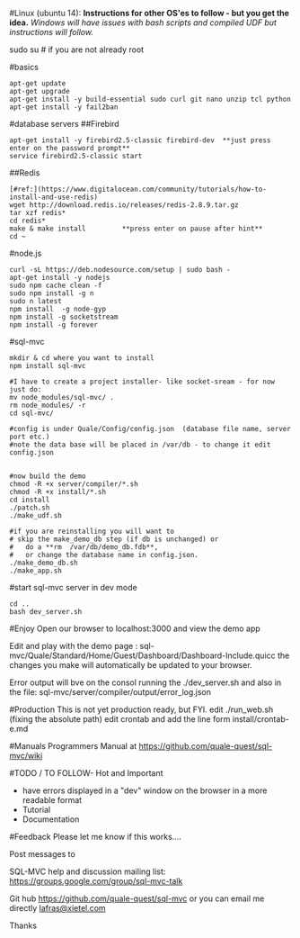 
#Linux (ubuntu 14):
**Instructions for other OS'es to follow - but you get the idea.**
*Windows will have issues with bash scripts and compiled UDF but instructions will follow.*

sudo su # if you are not already root       

#basics
```
apt-get update
apt-get upgrade
apt-get install -y build-essential sudo curl git nano unzip tcl python
apt-get install -y fail2ban
```

#database servers
##Firebird
```
apt-get install -y firebird2.5-classic firebird-dev  **just press enter on the password prompt**
service firebird2.5-classic start
```

##Redis
```
[#ref:](https://www.digitalocean.com/community/tutorials/how-to-install-and-use-redis)
wget http://download.redis.io/releases/redis-2.8.9.tar.gz
tar xzf redis*
cd redis*
make & make install         **press enter on pause after hint**
cd ~
```

#node.js
```
curl -sL https://deb.nodesource.com/setup | sudo bash -
apt-get install -y nodejs
sudo npm cache clean -f
sudo npm install -g n
sudo n latest
npm install  -g node-gyp
npm install -g socketstream
npm install -g forever
```

#sql-mvc
```
mkdir & cd where you want to install
npm install sql-mvc   

#I have to create a project installer- like socket-sream - for now just do:
mv node_modules/sql-mvc/ .   
rm node_modules/ -r
cd sql-mvc/

#config is under Quale/Config/config.json  (database file name, server port etc.)
#note the data base will be placed in /var/db - to change it edit config.json


#now build the demo
chmod -R +x server/compiler/*.sh
chmod -R +x install/*.sh
cd install
./patch.sh
./make_udf.sh

#if you are reinstalling you will want to 
# skip the make_demo_db step (if db is unchanged) or
#   do a **rm  /var/db/demo_db.fdb**, 
#   or change the database name in config.json.
./make_demo_db.sh
./make_app.sh
```

#start sql-mvc server in dev mode
```
cd ..
bash dev_server.sh
```
#Enjoy
Open our browser to localhost:3000 and view the demo app

Edit and play with the demo page : sql-mvc/Quale/Standard/Home/Guest/Dashboard/Dashboard-Include.quicc
the changes you make will automatically be updated to your browser.

Error output will bve on the consol running the ./dev_server.sh
and also in the file: sql-mvc/server/compiler/output/error_log.json


#Production
This is not yet production ready, but FYI.
edit  ./run_web.sh  (fixing the absolute path)
edit crontab and add the line form install/crontab-e.md


#Manuals
Programmers Manual at https://github.com/quale-quest/sql-mvc/wiki


#TODO / TO FOLLOW- Hot and Important
* have errors displayed in a "dev" window on the browser in a more readable format
* Tutorial
* Documentation



#Feedback
Please let me know if this works....

Post messages to 

SQL-MVC help and discussion mailing list: https://groups.google.com/group/sql-mvc-talk

Git hub https://github.com/quale-quest/sql-mvc
or you can email me directly lafras@xietel.com


Thanks


